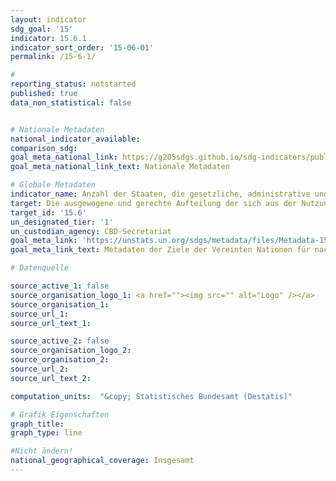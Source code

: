 ```yaml
---
layout: indicator
sdg_goal: '15'
indicator: 15.6.1
indicator_sort_order: '15-06-01'
permalink: /15-6-1/

#
reporting_status: notstarted
published: true
data_non_statistical: false


# Nationale Metadaten
national_indicator_available:
comparison_sdg:
goal_meta_national_link: https://g205sdgs.github.io/sdg-indicators/public/MetaDe/15.6.1.pdf
goal_meta_national_link_text: Nationale Metadaten

# Globale Metadaten
indicator_name: Anzahl der Staaten, die gesetzliche, administrative und politische Rahmenbedingungen geschaffen haben, um Vorteile gerecht und gleichmäßig zu verteilen
target: Die ausgewogene und gerechte Aufteilung der sich aus der Nutzung der genetischen Ressourcen ergebenden Vorteile und den angemessenen Zugang zu diesen Ressourcen fördern, wie auf internationaler Ebene vereinbart
target_id: '15.6'
un_designated_tier: '1'
un_custodian_agency: CBD-Secretariat
goal_meta_link: 'https://unstats.un.org/sdgs/metadata/files/Metadata-15-06-01.pdf'
goal_meta_link_text: Metadaten der Ziele der Vereinten Nationen für nachhaltige Entwicklung

# Datenquelle

source_active_1: false
source_organisation_logo_1: <a href=""><img src="" alt="Logo" /></a>
source_organisation_1:
source_url_1:
source_url_text_1:

source_active_2: false
source_organisation_logo_2:
source_organisation_2:
source_url_2:
source_url_text_2:

computation_units:  "&copy; Statistisches Bundesamt (Destatis)"

# Grafik Eigenschaften
graph_title:
graph_type: line

#Nicht ändern!
national_geographical_coverage: Insgesamt
---
```

